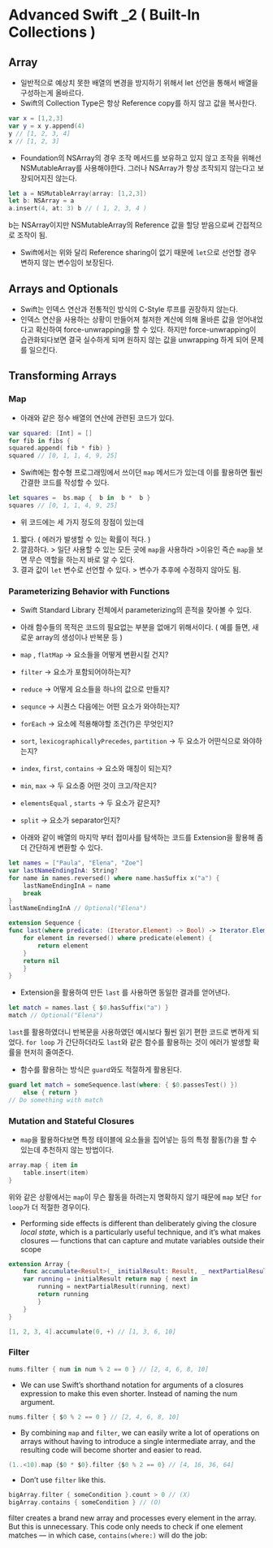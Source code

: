 # Advanced Swift _2 ( Built-In Collections )
## Array
- 일반적으로 예상치 못한 배열의 변경을 방지하기 위해서 let 선언을 통해서 배열을 구성하는게 올바르다.
- Swift의 Collection Type은 항상 Reference copy를 하지 않고 값을 복사한다.
```Swift
var x = [1,2,3] 
var y = x y.append(4)
y // [1, 2, 3, 4] 
x // [1, 2, 3]
```

- Foundation의 NSArray의 경우 조작 메서드를 보유하고 있지 않고 조작을 위해선 NSMutableArray를 사용해야한다. 그러나 NSArray가 항상 조작되지 않는다고 보장되어지진 않는다.
```Swift
let a = NSMutableArray(array: [1,2,3])
let b: NSArray = a
a.insert(4, at: 3) b // ( 1, 2, 3, 4 )
``` 

b는 NSArray이지만 NSMutableArray의 Reference 값을 할당 받음으로써 간접적으로 조작이 됨.

- Swift에서는 위와 달리 Reference sharing이 없기 때문에 `let`으로 선언할 경우 변하지 않는 변수임이 보장된다.

## Arrays and Optionals
- Swift는 인덱스 연산과 전통적인 방식의 C-Style 루프를 권장하지 않는다.
- 인덱스 연산을 사용하는 상황이 만들어져 철저한 계산에 의해 올바른 값을 얻어내었다고 확신하여 force-unwrapping을 할 수 있다. 하지만 force-unwrapping이 습관화되다보면 결국 실수하게 되며 원하지 않는 값을 unwrapping 하게 되어 문제를 일으킨다. 

## Transforming Arrays
### Map 

- 아래와 같은 정수 배열의 연산에 관련된 코드가 있다.
```Swift
var squared: [Int] = [] 
for fib in fibs {
squared.append( fib * fib) }
squared // [0, 1, 1, 4, 9, 25]
```

- Swift에는 함수형 프로그래밍에서 쓰이던 `map` 메서드가 있는데 이를 활용하면 훨씬 간결한 코드를 작성할 수 있다.
```Swift
let squares =  bs.map {  b in  b *  b }
squares // [0, 1, 1, 4, 9, 25]
```

- 위 코드에는 세 가지 정도의 장점이 있는데
1. 짧다. ( 에러가 발생할 수 있는 확률이 적다. )
2. 깔끔하다. > 일단 사용할 수 있는 모든 곳에 `map`을 사용하라 >이유인 즉슨  `map`을 보면 무슨 역할을 하는지 바로 알 수 있다.
3. 결과 값이 `let` 변수로 선언할 수 있다. > 변수가 추후에 수정하지 않아도 됨.

### Parameterizing Behavior with Functions

- Swift Standard Library 전체에서 parameterizing의 흔적을 찾아볼 수 있다.
- 아래 함수들의 목적은 코드의 필요없는 부분을 없애기 위해서이다. ( 예를 들면, 새로운 array의 생성이나 반복문 등 )

- `map` , `flatMap` -> 요소들을 어떻게 변환시킬 건지?
- `filter` -> 요소가 포함되어야하는지?
- `reduce` -> 어떻게 요소들을 하나의 값으로 만들지?
- `sequnce` -> 시퀀스 다음에는 어떤 요소가 와야하는지?
- `forEach` -> 요소에 적용해야할 조건(?)은 무엇인지?
- `sort`, `lexicographicallyPrecedes`, `partition` -> 두 요소가 어떤식으로 와야하는지?
- `index`, `first`, `contains` -> 요소와 매칭이 되는지?
- `min`, `max`  -> 두 요소중 어떤 것이 크고/작은지?
- `elementsEqual` , `starts` -> 두 요소가 같은지?
- `split` -> 요소가 separator인지?

- 아래와 같이 배열의 마지막 부터 접미사를 탐색하는 코드를 Extension을 활용해 좀 더 간단하게 변환할 수 있다.
```Swift
let names = ["Paula", "Elena", "Zoe"]
var lastNameEndingInA: String?
for name in names.reversed() where name.hasSuffix x("a") {
	lastNameEndingInA = name
	break
}
lastNameEndingInA // Optional("Elena")
```

```Swift
extension Sequence {
func last(where predicate: (Iterator.Element) -> Bool) -> Iterator.Element? {
	for element in reversed() where predicate(element) { 
		return element
	}
	return nil
	} 
}
```

- Extension을 활용하여 만든  `last` 를 사용하면 동일한 결과를 얻어낸다.
```Swift
let match = names.last { $0.hasSuffix("a") }
match // Optional("Elena")
```

`last`를 활용하였더니 반복문을 사용하였던 예시보다 훨씬 읽기 편한 코드로 변하게 되었다. `for loop` 가 간단하더라도 `last`와 같은 함수를 활용하는 것이 에러가 발생할 확률을 현저히 줄여준다. 

- 함수를 활용하는 방식은 `guard`와도 적절하게 활용된다. 
```Swift
guard let match = someSequence.last(where: { $0.passesTest() }) 
	else { return }
// Do something with match
```

### Mutation and Stateful Closures

- `map`을 활용하다보면 특정 테이블에 요소들을 집어넣는 등의 특정 활동(?)을 할 수 있는데 추천하지 않는 방법이다.

```Swift
array.map { item in
	table.insert(item)
}
```

위와 같은 상황에서는 `map`이 무슨 활동을 하려는지 명확하지 않기 때문에 `map` 보단 `for loop`가 더 적절한 경우이다.

- Performing side effects is different than deliberately giving the closure *local state*, which is a particularly useful technique, and it’s what makes closures — functions that can capture and mutate variables outside their scope

```Swift
extension Array {
	func accumulate<Result>(_ initialResult: Result, _ nextPartialResult: (Result, Element) -> Result) -> [Result] {
	var running = initialResult return map { next in
		running = nextPartialResult(running, next)
		return running 
		}
	} 
}
```

```Swift
[1, 2, 3, 4].accumulate(0, +) // [1, 3, 6, 10]
```

### Filter

```Swift
nums.filter { num in num % 2 == 0 } // [2, 4, 6, 8, 10]
```

- We can use Swift’s shorthand notation for arguments of a closures expression to make this even shorter. Instead of naming the num argument.

```Swift
nums.filter { $0 % 2 == 0 } // [2, 4, 6, 8, 10]
```

- By combining `map` and `filter`, we can easily write a lot of operations on arrays without having to introduce a single intermediate array, and the resulting code will become shorter and easier to read.

```Swift
(1..<10).map {$0 * $0}.filter {$0 % 2 == 0} // [4, 16, 36, 64]
``` 

- Don’t use `filter` like this.

```Swift
bigArray.filter { someCondition }.count > 0 // (X)
bigArray.contains { someCondition } // (O)
```

filter creates a brand new array and processes every element in the array. But this is unnecessary. This code only needs to check if one element matches — in which case, `contains(where:)` will do the job:






